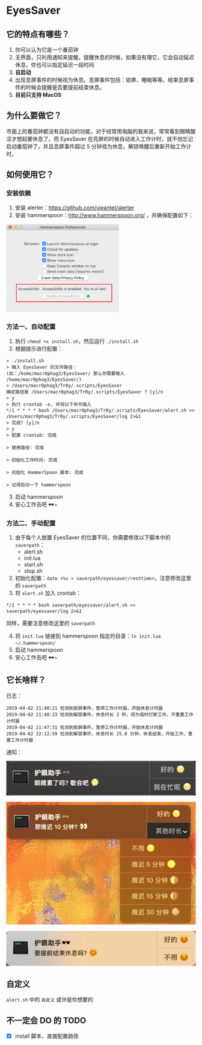 # EyesSaver
## 它的特点有哪些？
1. 你可以认为它是一个番茄钟
2. 无界面，只利用通知来提醒。提醒休息的时候，如果没有理它，它会自动延迟休息。你也可以指定延迟一段时间
3. **自启动**
4. 出现息屏事件的时候视为休息。息屏事件包括：锁屏、睡眠等等。结束息屏事件的时候会提醒是否要提前结束休息。
5. **目前只支持 MacOS**

## 为什么要做它？
市面上的番茄钟都没有自启动的功能，对于经常用电脑的我来说，常常看到眼睛酸涩才想起要休息了。而 EyesSaver 在亮屏的时候自动进入工作计时，就不怕忘记启动番茄钟了。并且息屏事件超过 5 分钟视为休息，解锁唤醒后重新开始工作计时。

## 如何使用它？
### 安装依赖
1. 安装 alerter：https://github.com/vjeantet/alerter
2. 安装 hammerspoon：http://www.hammerspoon.org/ ，并确保配置如下：
<img src="https://raw.githubusercontent.com/Macr0phag3/EyesSaver/master/pics/hammer.png" width="300"/>

### 方法一、自动配置
1. 执行 `chmod +x install.sh`，然后运行 `./install.sh`
2. 根据提示进行配置：
```
» ./install.sh
> 输入 EyesSaver 的文件路径：
(如：/home/macr0phag3/EyesSaver/ 那么你需要输入 /home/macr0phag3/EyesSaver/)
> /Users/macr0phag3/Tr0y/.scripts/EyesSaver
确定路径是 /Users/macr0phag3/Tr0y/.scripts/EyesSaver ? [y]/n
> y
> 执行 crontab -e, 并将以下命令插入
*/1 * * * * bash /Users/macr0phag3/Tr0y/.scripts/EyesSaver/alert.sh >> /Users/macr0phag3/Tr0y/.scripts/EyesSaver/log 2>&1
> 完成? [y]/n
> y
> 配置 crontab: 完成

> 替换路径: 完成

> 初始化工作时间: 完成

> 初始化 HammerSpoon 脚本: 完成

> 记得启动一下 hammerspoon
```

3. 启动 hammerspoon
4. 安心工作去吧 🕶~

### 方法二、手动配置
1. 由于每个人放置 EyesSaver 的位置不同，你需要修改以下脚本中的 `saverpath`：
    - alert.sh
    - init.lua
    - start.sh
    - stop.sh
2. 初始化配置：`date +%s > saverpath/eyessaver/resttimer`。注意修改这里的 `saverpath`
3. 将 `alert.sh` 加入 crontab：
```
*/1 * * * * bash saverpath/eyessaver/alert.sh >> saverpath/eyessaver/log 2>&1
```
同样，需要注意修改这里的 `saverpath`

4. 将 `init.lua` 链接到 hammerspoon 指定的目录：`ln init.lua ~/.hammerspoon/`
5. 启动 hammerspoon
6. 安心工作去吧 🕶~

## 它长啥样？
日志：
```
2019-04-02 21:40:21 检测到锁屏事件，暂停工作计时器，开始休息计时器
2019-04-02 21:40:23 检测到解锁事件，休息时长 2 秒，视为临时打断工作，不重置工作计时器
2019-04-02 21:47:31 检测到锁屏事件，暂停工作计时器，开始休息计时器
2019-04-02 22:12:59 检测到解锁事件，休息时长 25.0 分钟，休息结束，开始工作，重置工作计时器
```


通知：

![](https://github.com/Macr0phag3/EyesSaver/blob/master/pics/rest.png)

![](https://github.com/Macr0phag3/EyesSaver/blob/master/pics/postpone.png)

![](https://github.com/Macr0phag3/EyesSaver/blob/master/pics/cancel.png)


## 自定义
`alert.sh` 中的 `自定义` 或许是你想要的


## 不一定会 DO 的 TODO
- [x] install 脚本，直接配置路径













